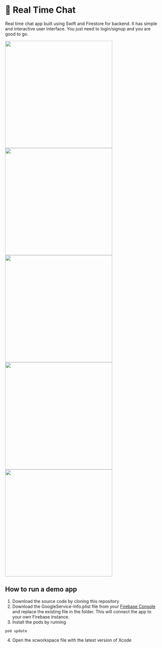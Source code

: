 # 💬 Real Time Chat 

<p>
Real time chat app built using Swift and Firestore for backend. It has simple and interactive user interface. You just need to login/signup and you are good to go.
</p>

<p>
  <img src="https://user-images.githubusercontent.com/50784573/104917831-4a0ae200-59d7-11eb-91d4-bd051bd011ff.gif" Height=350/>
  <img src="https://user-images.githubusercontent.com/50784573/105036159-74c06d80-5a9f-11eb-9ed1-b0dd2c712902.png" Height=350/>
  <img src="https://user-images.githubusercontent.com/50784573/105036563-fb754a80-5a9f-11eb-9182-543313c8724b.png" Height=350/>
  <img src="https://user-images.githubusercontent.com/50784573/105036568-fe703b00-5a9f-11eb-83fe-0117a5bc9841.png" Height=350/>
  <img src="https://user-images.githubusercontent.com/50784573/105036571-ffa16800-5a9f-11eb-8ba5-11e79c35b3e2.png" Height=350/>
</p>

## How to run a demo app

1. Download the source code by cloning this repository
2. Download the GoogleService-Info.plist file from your <a href="https://console.firebase.google.com">Firebase Console</a> and replace the existing file in the folder. This will connect the app to your own Firebase instance.
3. Install the pods by running

```
pod update
```

4. Open the xcworkspace file with the latest version of Xcode
